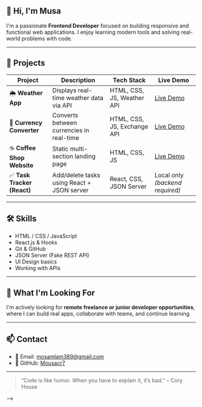 ## 👋 Hi, I'm Musa

I'm a passionate **Frontend Developer** focused on building responsive and functional web applications. I enjoy learning modern tools and solving real-world problems with code.

---

## 💼 Projects

| Project               | Description                                    | Tech Stack               | Live Demo                          |
|-----------------------|------------------------------------------------|---------------------------|------------------------------------|
| 🌦️ **Weather App**       | Displays real-time weather data via API        | HTML, CSS, JS, Weather API | [Live Demo](https://mousacr7.github.io/weather-app/)     |
| 💱 **Currency Converter** | Converts between currencies in real-time       | HTML, CSS, JS, Exchange API | [Live Demo](https://mousacr7.github.io/currency-converter/)      |
| ☕ **Coffee Shop Website**| Static multi-section landing page             | HTML, CSS, JS             | [Live Demo](https://mousacr7.github.io/coffee-restaurant/)     |
| ✅ **Task Tracker (React)** | Add/delete tasks using React + JSON server     | React, CSS, JSON Server   | Local only *(backend required)*   |

---

## 🛠️ Skills

- HTML / CSS / JavaScript
- React.js & Hooks
- Git & GitHub
- JSON Server (Fake REST API)
- UI Design basics
- Working with APIs

---

## 📌 What I'm Looking For

I'm actively looking for **remote freelance or junior developer opportunities**, where I can build real apps, collaborate with teams, and continue learning.

---

## 📫 Contact

- 📧 Email: mosamlam389@gmail.com
- 🔗 GitHub: [Mousacr7](https://github.com/Mousacr7)

---

> “Code is like humor. When you have to explain it, it’s bad.” – Cory House

-->

